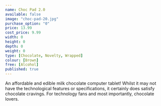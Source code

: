 ```yaml
---
name: Choc Pad 2.0
available: false
image: "choc-pad-20.jpg"
purchase_option: "0"
price: 13.99
cost_price: 9.99
width: 0
height: 0
depth: 0
weight: 0
type: [Chocolate, Novelty, Wrapped]
colour: [Brown]
free: [Alcohol]
published: true
---
```

An affordable and edible milk chocolate computer tablet! Whilst it may not have the technological features or specifications, it certainly does satisfy chocolate cravings. For technology fans and most importantly, chocolate lovers.